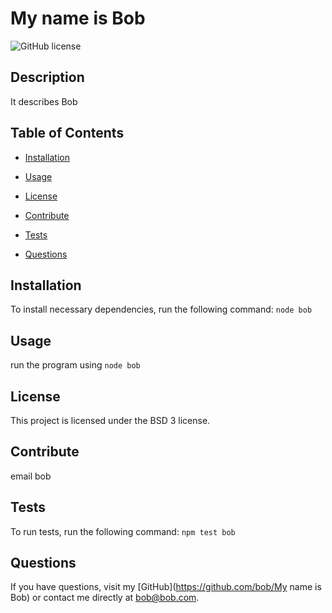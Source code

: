 
# My name is Bob

![GitHub license](https://img.shields.io/badge/license-BSD-blue.svg)

## Description

It describes Bob

## Table of Contents

* [Installation](#installation)

* [Usage](#usage)

* [License](#license)

* [Contribute](#contribute)

* [Tests](#tests)

* [Questions](#questions)

## Installation

To install necessary dependencies, run the following command: `node bob`

## Usage

run the program using `node bob`

## License

This project is licensed under the BSD 3 license.

## Contribute

email bob

## Tests

To run tests, run the following command: `npm test bob`

## Questions

If you have questions, visit my [GitHub](https://github.com/bob/My name is Bob) or contact me directly at <bob@bob.com>.
